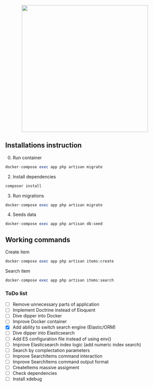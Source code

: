 <p align="center"><a href="https://laravel.com" target="_blank"><img src="https://raw.githubusercontent.com/laravel/art/master/logo-lockup/5%20SVG/2%20CMYK/1%20Full%20Color/laravel-logolockup-cmyk-red.svg" width="400"></a></p>

Installations instruction
-
0. Run container
```PHP
docker-compose exec app php artisan migrate
```

2. Install dependencies
```PHP
composer install
```
3. Run migrations
```PHP
docker-compose exec app php artisan migrate
```
4. Seeds data
```PHP
docker-compose exec app php artisan db:seed
```

Working commands
- 
Create item
```PHP
docker-compose exec app php artisan items:create
```
Search item
```PHP
docker-compose exec app php artisan items:search
```

### ToDo list

- [ ] Remove unnecessary parts of application
- [ ] Implement Doctrine instead of Eloquent
- [ ] Dive dipper into Docker
- [ ] Improve Docker container
- [x] Add ability to switch search engine (Elastic/ORM)
- [ ] Dive dipper into Elasticsearch
- [ ] Add ES configuration file instead of using env()
- [ ] Improve Elasticsearch index logic (add numeric index search)
- [ ] Search by complectation parameters
- [ ] Improve SearchItems command interaction
- [ ] Improve SearchItems command output format
- [ ] CreateItems massive assigment
- [ ] Check dependencies
- [ ] Install xdebug
